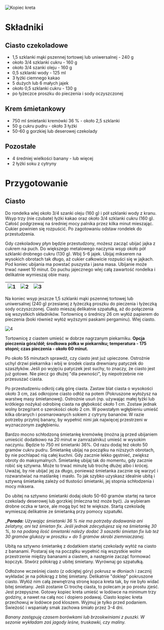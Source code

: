 ![Kopiec kreta](https://cdn.aniagotuje.com/pictures/articles/2022/03/26525444-v-1500x1500.jpg)
# Składniki
## Ciasto czekoladowe
- 1,5 szklanki mąki pszennej tortowej lub uniwersalnej - 240 g
- około 3/4 szklanki cukru - 160 g
- około 3/4 szanki oleju - 160 g
- 0,5 szklanki wody - 125 ml
- 3 łyżki ciemnego kakao
- 5 dużych lub 6 małych jajek
- około 0,5 szklanki cukru - 130 g
- po łyżeczce proszku do pieczenia i sody oczyszczonej
## Krem śmietankowy
- 750 ml śmietanki kremówki 36 % - około 2,5 szklanki
- 50 g cukru pudru - około 3 łyżki
- 50-60 g gorzkiej lub deserowej czekolady
## Pozostałe 
- 4 średniej wielkości banany - lub więcej
- 2 łyżki soku z cytryny
# Przygotowanie
## Ciasto
Do rondelka wlej około 3/4 szanki oleju (160 g) i pół szklanki wody z kranu. Wsyp trzy (nie czubate) łyżki kakao oraz około 3/4 szklanki cukru (160 g). Całość podgrzewaj na średniej mocy palnika przez kilka minut mieszając. Cukier powinien się rozpuścić. Po zagotowaniu odstaw rondelek do przestudzenia. 

Gdy czekoladowy płyn będzie przestudzony, możesz zacząć ubijać jajka z cukrem na puch. Do większego metalowego naczynia wsyp około pół szklanki drobnego cukru (130 g). Wbij 5-6 jajek. Ubijaj mikserem na wysokich obrotach tak długo, aż cukier całkowicie rozpuści się w jajkach. Pod koniec ubijania ma powstać puszysta i jasna masa. Ubijanie może trwać nawet 10 minut. 
Do puchu jajecznego wlej całą zawartość rondelka i delikatnie wymieszaj obie masy.

| ![1](https://cdn.aniagotuje.com/pictures/articles/2022/03/26525451-v-1080x1429.jpg) | ![2](https://cdn.aniagotuje.com/pictures/articles/2022/03/26525464-v-1080x1446.jpg) | ![3](https://cdn.aniagotuje.com/pictures/articles/2022/03/26525477-v-1080x1408.jpg) |
| ----------------------------------------------------------------------------------- | ----------------------------------------------------------------------------------- | ----------------------------------------------------------------------------------- |
Na koniec wsyp jeszcze 1,5 szklanki mąki pszennej tortowej lub uniwersalnej (240 g) przesianej z łyżeczką proszku do pieczenia i łyżeczką sody oczyszczonej. Ciasto mieszaj delikatnie szpatułką, aż do połączenia się wszystkich składników. Tortownicę o średnicy 26 cm wyłóż papierem do pieczenia (boki również wyłóż wyższymi paskami pergaminu). Wlej ciasto.

![4](https://cdn.aniagotuje.com/pictures/articles/2022/03/26525490-v-1080x1433.jpg)

Tortownicę z ciastem umieść w dobrze nagrzanym piekarniku. __Opcja pieczenia góra/dół; środkowa półka w piekarniku; temperatura - 175 stopni; czas pieczenia - około 60 minut.__ 

Po około 55 minutach sprawdź, czy ciasto jest już upieczone. Ostrożnie uchyl drzwi piekarnika i wbij w środek ciasta drewniany patyczek do szaszłyków. Jeśli po wyjęciu patyczek jest suchy, to znaczy, że ciasto jest już gotowe. Nie piecz go dłużej "dla pewności", by niepotrzebnie nie przesuszać ciasta. 

Po przestudzeniu odkrój całą górę ciasta. Zastaw blat ciasta o wysokości około 3 cm, zaś odkrojone ciasto odłóż na potem (Pokruszone wyłożysz na warstwę masy śmietanowej). Ostrożnie usuń (np. używając małej łyżki lub krótkiego nożyka) odrobinę ciasta na głębokość około 1 cm. Zostaw jednak wolny brzeg/rant o szerokości około 2 cm. W powstałym wgłębieniu umieść kilka obranych i posmarowanych sokiem z cytryny bananów. W razie potrzeby przytnij banany, by wypełnić nimi jak najwięcej przestrzeni w wyznaczonym zagłębieniu. 

Bardzo mocno schłodzoną śmietankę kremówkę (można ją przed ubijaniem umieścić dodatkowo na 20 minut w zamrażalniku) umieść w wysokim naczyniu. Będzie to 750 ml śmietanki 36%. Od razu dodaj też około 50 gramów cukru pudru. Śmietankę ubijaj na początku na niższych obrotach, by nie pochlapać nią całej kuchni. Gdy zacznie lekko gęstnieć, zwiększ obroty do maksymalnych. Śmietankę ubijaj tak do momentu, gdy zacznie robić się sztywna. Może to trwać minutę lub trochę dłużej albo i krócej. Uważaj, by nie ubijać jej za długo, ponieważ śmietanka zacznie się  warzyć i rozwarstwiać na maślankę i masło. To jak szybko uzyskasz idealnie ubitą i sztywną śmietankę zależy od tłustości śmietanki, jej stopnia schłodzenia i mocy miksera.

Do ubitej na sztywno śmietanki dodaj około 50-60 gramów startej na tarce czekolady deserowej lub gorzkiej (mleczna też może być). Ja wybieram drobne oczka w tarce, ale mogą być też te większe. Startą czekoladę wymieszaj delikatnie ze śmietanką przy pomocy szpatułki.

____Porada:__ Używając śmietanki 36 % nie ma potrzeby dodawania ani żelatyny, ani też śmietan fix. Jeśli jednak zdecydujesz się na śmietankę 30 %, to na podaną ilość śmietanki należy dodać 3 saszetki śmietan fix lub też 30 gramów glukozy w proszku + do 5 gramów skrobi ziemniaczanej._

Ubitą na sztywno śmietankę z dodatkiem startej czekolady wyłóż na ciasto z bananami. Postaraj się na początku wypełnić nią wszystkie wolne przestrzenie między bananami a ciastem, a następnie zacząć formować kopczyk. Stwórz półokrąg z ubitej śmietany. Wyrównaj go szpatułką. 

Odłożone wcześniej ciasto (z odciętej góry) pokrusz w dłoniach i zacznij wykładać je na półokrąg z bitej śmietany. Delikatnie "doklep" pokruszone ciasto. Wyłóż nim całą zewnętrzną stronę kopca kreta tak, by nie było widać bitej śmietany. Jeśli zostanie Ci trochę ciasta, to polecam je po prostu zjeść. Jest przepyszne. 
Gotowy kopiec kreta umieść w lodówce na minimum trzy godziny, a nawet na całą noc i dopiero podawaj. Ciasto kopiec kreta przechowuj w lodówce pod kloszem. Wyjmuj je tylko przed podaniem. Świeżość i wspaniały smak zachowa śmiało przez 3-4 dni. 

_Banany zastępuję czasem borówkami lub brzoskwiniami z puszki. W sezonie wykładam zaś jagody leśne, truskawki, czy maliny._